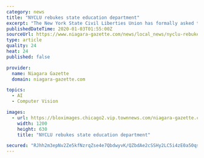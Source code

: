 ```yaml
---
category: news
title: "NYCLU rebukes state education department"
excerpt: "The New York State Civil Liberties Union has formally asked the state education department to formally “rescind” its approval of Lockport City School District’s facial and object recognition system. The organization’s eight-page letter followed news of the school district’s Thursday launch of its Aegis software-based surveillance system."
publishedDateTime: 2020-01-03T01:55:00Z
sourceUrl: https://www.niagara-gazette.com/news/local_news/nyclu-rebukes-state-education-department/article_412f4d6b-68ad-5497-a44d-78b6354f31cb.html
type: article
quality: 24
heat: 24
published: false

provider:
  name: Niagara Gazette
  domain: niagara-gazette.com

topics:
  - AI
  - Computer Vision

images:
  - url: https://bloximages.chicago2.vip.townnews.com/niagara-gazette.com/content/tncms/custom/image/2d2bf594-8308-11e5-99eb-af7c5b751692.jpg
    width: 1200
    height: 630
    title: "NYCLU rebukes state education department"

secured: "RJhh2m3epNv2Ze5kfNzrqZse4e7QbdwyvK/QZbdAe2cSSHy2LC5i4zE0a50qsXsK7yO7yuW9BaFxusMZ72p0s8sXySE5QPI0s771UcX3EMLslFIVfIdb4mIduU0ngbD9N/no7kPSQUxo+JEHyUBvDPmWLAffd4ZT2nfhxx29dLFS6s5L2KvCDtyHcN8k8AUrEViMvqQFslWIMCpmUQLo+1SpkUZgzyHJagCv69Ue4jGwM+M6n8A8+0zMXI1Be5Rl5NceKa60zR10UVzdcOQWTA==;ezagboqI246I1DSLZXBDDg=="
---
```


